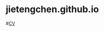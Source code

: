 # jietengchen.github.io
#[CV](https://github.com/JietengChen/jietengchen.github.io/blob/main/COMP6710_20231.pdf)
